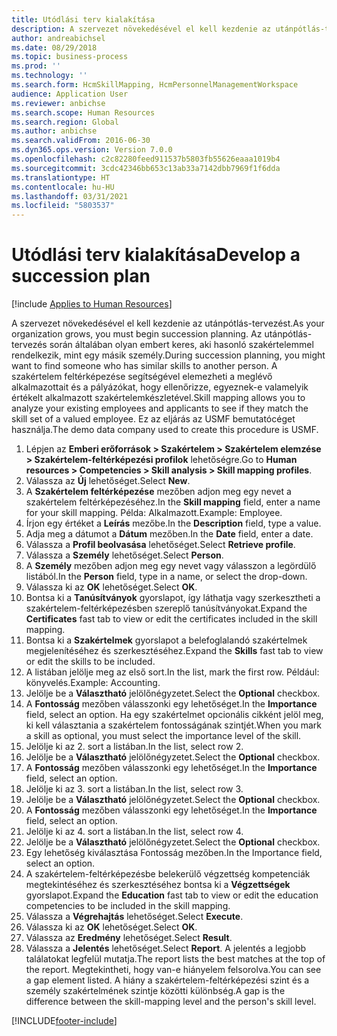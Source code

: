 ```yaml
---
title: Utódlási terv kialakítása
description: A szervezet növekedésével el kell kezdenie az utánpótlás-tervezést.
author: andreabichsel
ms.date: 08/29/2018
ms.topic: business-process
ms.prod: ''
ms.technology: ''
ms.search.form: HcmSkillMapping, HcmPersonnelManagementWorkspace
audience: Application User
ms.reviewer: anbichse
ms.search.scope: Human Resources
ms.search.region: Global
ms.author: anbichse
ms.search.validFrom: 2016-06-30
ms.dyn365.ops.version: Version 7.0.0
ms.openlocfilehash: c2c82280feed911537b5803fb55626eaaa1019b4
ms.sourcegitcommit: 3cdc42346bb653c13ab33a7142dbb7969f1f6dda
ms.translationtype: HT
ms.contentlocale: hu-HU
ms.lasthandoff: 03/31/2021
ms.locfileid: "5803537"
---
```

# <a name="develop-a-succession-plan"></a><span data-ttu-id="b116e-103">Utódlási terv kialakítása</span><span class="sxs-lookup"><span data-stu-id="b116e-103">Develop a succession plan</span></span>

[!include [Applies to Human Resources](../includes/applies-to-hr.md)]

<span data-ttu-id="b116e-104">A szervezet növekedésével el kell kezdenie az utánpótlás-tervezést.</span><span class="sxs-lookup"><span data-stu-id="b116e-104">As your organization grows, you must begin succession planning.</span></span> <span data-ttu-id="b116e-105">Az utánpótlás-tervezés során általában olyan embert keres, aki hasonló szakértelemmel rendelkezik, mint egy másik személy.</span><span class="sxs-lookup"><span data-stu-id="b116e-105">During succession planning, you might want to find someone who has similar skills to another person.</span></span> <span data-ttu-id="b116e-106">A szakértelem feltérképezése segítségével elemezheti a meglévő alkalmazottait és a pályázókat, hogy ellenőrizze, egyeznek-e valamelyik értékelt alkalmazott szakértelemkészletével.</span><span class="sxs-lookup"><span data-stu-id="b116e-106">Skill mapping allows you to analyze your existing employees and applicants to see if they match the skill set of a valued employee.</span></span> <span data-ttu-id="b116e-107">Ez az eljárás az USMF bemutatócéget használja.</span><span class="sxs-lookup"><span data-stu-id="b116e-107">The demo data company used to create this procedure is USMF.</span></span>

1. <span data-ttu-id="b116e-108">Lépjen az **Emberi erőforrások > Szakértelem > Szakértelem elemzése > Szakértelem-feltérképezési profilok** lehetőségre.</span><span class="sxs-lookup"><span data-stu-id="b116e-108">Go to **Human resources > Competencies > Skill analysis > Skill mapping profiles**.</span></span>
2. <span data-ttu-id="b116e-109">Válassza az **Új** lehetőséget.</span><span class="sxs-lookup"><span data-stu-id="b116e-109">Select **New**.</span></span>
3. <span data-ttu-id="b116e-110">A **Szakértelem feltérképezése** mezőben adjon meg egy nevet a szakértelem feltérképezéséhez.</span><span class="sxs-lookup"><span data-stu-id="b116e-110">In the **Skill mapping** field, enter a name for your skill mapping.</span></span> <span data-ttu-id="b116e-111">Példa: Alkalmazott.</span><span class="sxs-lookup"><span data-stu-id="b116e-111">Example: Employee.</span></span>
4. <span data-ttu-id="b116e-112">Írjon egy értéket a **Leírás** mezőbe.</span><span class="sxs-lookup"><span data-stu-id="b116e-112">In the **Description** field, type a value.</span></span>
5. <span data-ttu-id="b116e-113">Adja meg a dátumot a **Dátum** mezőben.</span><span class="sxs-lookup"><span data-stu-id="b116e-113">In the **Date** field, enter a date.</span></span>
6. <span data-ttu-id="b116e-114">Válassza a **Profil beolvasása** lehetőséget.</span><span class="sxs-lookup"><span data-stu-id="b116e-114">Select **Retrieve profile**.</span></span>
7. <span data-ttu-id="b116e-115">Válassza a **Személy** lehetőséget.</span><span class="sxs-lookup"><span data-stu-id="b116e-115">Select **Person**.</span></span>
8. <span data-ttu-id="b116e-116">A **Személy** mezőben adjon meg egy nevet vagy válasszon a legördülő listából.</span><span class="sxs-lookup"><span data-stu-id="b116e-116">In the **Person** field, type in a name, or select the drop-down.</span></span>
9. <span data-ttu-id="b116e-117">Válassza ki az **OK** lehetőséget.</span><span class="sxs-lookup"><span data-stu-id="b116e-117">Select **OK**.</span></span>
10. <span data-ttu-id="b116e-118">Bontsa ki a **Tanúsítványok** gyorslapot, így láthatja vagy szerkesztheti a szakértelem-feltérképezésben szereplő tanúsítványokat.</span><span class="sxs-lookup"><span data-stu-id="b116e-118">Expand the **Certificates** fast tab to view or edit the certificates included in the skill mapping.</span></span>
11. <span data-ttu-id="b116e-119">Bontsa ki a **Szakértelmek** gyorslapot a belefoglalandó szakértelmek megjelenítéséhez és szerkesztéséhez.</span><span class="sxs-lookup"><span data-stu-id="b116e-119">Expand the **Skills** fast tab to view or edit the skills to be included.</span></span>
12. <span data-ttu-id="b116e-120">A listában jelölje meg az első sort.</span><span class="sxs-lookup"><span data-stu-id="b116e-120">In the list, mark the first row.</span></span> <span data-ttu-id="b116e-121">Például: könyvelés.</span><span class="sxs-lookup"><span data-stu-id="b116e-121">Example:  Accounting.</span></span>
13. <span data-ttu-id="b116e-122">Jelölje be a **Választható** jelölőnégyzetet.</span><span class="sxs-lookup"><span data-stu-id="b116e-122">Select the **Optional** checkbox.</span></span>
14. <span data-ttu-id="b116e-123">A **Fontosság** mezőben válasszonki egy lehetőséget.</span><span class="sxs-lookup"><span data-stu-id="b116e-123">In the **Importance** field, select an option.</span></span> <span data-ttu-id="b116e-124">Ha egy szakértelmet opcionális cikként jelöl meg, ki kell választania a szakértelem fontosságának szintjét.</span><span class="sxs-lookup"><span data-stu-id="b116e-124">When you mark a skill as optional, you must select the importance level of the skill.</span></span>  
15. <span data-ttu-id="b116e-125">Jelölje ki az 2. sort a listában.</span><span class="sxs-lookup"><span data-stu-id="b116e-125">In the list, select row 2.</span></span>
16. <span data-ttu-id="b116e-126">Jelölje be a **Választható** jelölőnégyzetet.</span><span class="sxs-lookup"><span data-stu-id="b116e-126">Select the **Optional** checkbox.</span></span>
17. <span data-ttu-id="b116e-127">A **Fontosság** mezőben válasszonki egy lehetőséget.</span><span class="sxs-lookup"><span data-stu-id="b116e-127">In the **Importance** field, select an option.</span></span>
18. <span data-ttu-id="b116e-128">Jelölje ki az 3. sort a listában.</span><span class="sxs-lookup"><span data-stu-id="b116e-128">In the list, select row 3.</span></span>
19. <span data-ttu-id="b116e-129">Jelölje be a **Választható** jelölőnégyzetet.</span><span class="sxs-lookup"><span data-stu-id="b116e-129">Select the **Optional** checkbox.</span></span>
20. <span data-ttu-id="b116e-130">A **Fontosság** mezőben válasszonki egy lehetőséget.</span><span class="sxs-lookup"><span data-stu-id="b116e-130">In the **Importance** field, select an option.</span></span>
21. <span data-ttu-id="b116e-131">Jelölje ki az 4. sort a listában.</span><span class="sxs-lookup"><span data-stu-id="b116e-131">In the list, select row 4.</span></span>
22. <span data-ttu-id="b116e-132">Jelölje be a **Választható** jelölőnégyzetet.</span><span class="sxs-lookup"><span data-stu-id="b116e-132">Select the **Optional** checkbox.</span></span>
23. <span data-ttu-id="b116e-133">Egy lehetőség kiválasztása Fontosság mezőben.</span><span class="sxs-lookup"><span data-stu-id="b116e-133">In the Importance field, select an option.</span></span>
24. <span data-ttu-id="b116e-134">A szakértelem-feltérképezésbe belekerülő végzettség kompetenciák megtekintéséhez és szerkesztéséhez bontsa ki a **Végzettségek** gyorslapot.</span><span class="sxs-lookup"><span data-stu-id="b116e-134">Expand the **Education** fast tab to view or edit the education competencies to be included in the skill mapping.</span></span>
25. <span data-ttu-id="b116e-135">Válassza a **Végrehajtás** lehetőséget.</span><span class="sxs-lookup"><span data-stu-id="b116e-135">Select **Execute**.</span></span>
26. <span data-ttu-id="b116e-136">Válassza ki az **OK** lehetőséget.</span><span class="sxs-lookup"><span data-stu-id="b116e-136">Select **OK**.</span></span>
27. <span data-ttu-id="b116e-137">Válassza az **Eredmény** lehetőséget.</span><span class="sxs-lookup"><span data-stu-id="b116e-137">Select **Result**.</span></span>
28. <span data-ttu-id="b116e-138">Válassza a **Jelentés** lehetőséget.</span><span class="sxs-lookup"><span data-stu-id="b116e-138">Select **Report**.</span></span> <span data-ttu-id="b116e-139">A jelentés a legjobb találatokat legfelül mutatja.</span><span class="sxs-lookup"><span data-stu-id="b116e-139">The report lists the best matches at the top of the report.</span></span> <span data-ttu-id="b116e-140">Megtekintheti, hogy van-e hiányelem felsorolva.</span><span class="sxs-lookup"><span data-stu-id="b116e-140">You can see a gap element listed.</span></span> <span data-ttu-id="b116e-141">A hiány a szakértelem-feltérképezési szint és a személy szakértelmének szintje közötti különbség.</span><span class="sxs-lookup"><span data-stu-id="b116e-141">A gap is the difference between the skill-mapping level and the person's skill level.</span></span>  



[!INCLUDE[footer-include](../includes/footer-banner.md)]